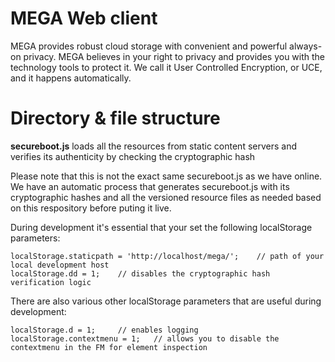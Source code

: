 ﻿MEGA Web client
=====

MEGA provides robust cloud storage with convenient and powerful always-on privacy. MEGA believes in your right to privacy and provides you with the technology tools to protect it. We call it User Controlled Encryption, or UCE, and it happens automatically.

Directory & file structure
=====

**secureboot.js** loads all the resources from static content servers and verifies its authenticity by checking the cryptographic hash

Please note that this is not the exact same secureboot.js as we have online. We have an automatic process that generates secureboot.js with its cryptographic hashes and all the versioned resource files as needed based on this respository before puting it live.

During development it's essential that your set the following localStorage parameters:
```
localStorage.staticpath = 'http://localhost/mega/';    // path of your local development host
localStorage.dd = 1;	// disables the cryptographic hash verification logic
```
There are also various other localStorage parameters that are useful during development:
```
localStorage.d = 1;		// enables logging
localStorage.contextmenu = 1;	// allows you to disable the contextmenu in the FM for element inspection
```

